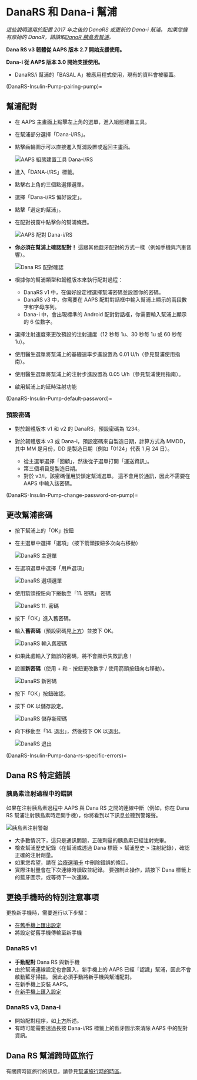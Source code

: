# DanaRS 和 Dana-i 幫浦

*這些說明適用於配置 2017 年之後的 DanaRS 或更新的 Dana-i 幫浦。 如果您擁有原始的 DanaR，請讀取[DanaR 胰島素幫浦](./DanaR-Insulin-Pump.md)。*

**Dana RS v3 韌體從 AAPS 版本 2.7 開始支援使用。**

**Dana-i 從 AAPS 版本 3.0 開始支援使用。**

* DanaRS/i 幫浦的「BASAL A」被應用程式使用，現有的資料會被覆蓋。

(DanaRS-Insulin-Pump-pairing-pump)=

## 幫浦配對

* 在 AAPS 主畫面上點擊左上角的選單，進入組態建置工具。
* 在幫浦部分選擇「Dana-i/RS」。
* 點擊齒輪圖示可以直接進入幫浦設置或返回主畫面。
    
    ![AAPS 組態建置工具 Dana-i/RS](../images/DanaRS_i_ConfigB.png)

* 進入「DANA-i/RS」標籤。

* 點擊右上角的三個點選擇選單。 
* 選擇「Dana-i/RS 偏好設定」。
* 點擊「選定的幫浦」。
* 在配對視窗中點擊你的幫浦條目。
    
    ![AAPS 配對 Dana-i/RS](../images/DanaRS_i_Pairing.png)

* **你必須在幫浦上確認配對！** 這跟其他藍牙配對的方式一樣（例如手機與汽車音響）。
    
    ![Dana RS 配對確認](../images/DanaRS_Pairing.png)

* 根據你的幫浦類型和韌體版本來執行配對過程：
    
    * DanaRS v1 中，在偏好設定裡選擇幫浦密碼並設置你的密碼。
    * DanaRS v3 中，你需要在 AAPS 配對對話框中輸入幫浦上顯示的兩段數字和字母序列。
    * Dana-i 中，會出現標準的 Android 配對對話框，你需要輸入幫浦上顯示的 6 位數字。

* 選擇注射速度來更改預設的注射速度（12 秒每 1u、30 秒每 1u 或 60 秒每 1u）。

* 使用醫生選單將幫浦上的基礎速率步進設置為 0.01 U/h（參見幫浦使用指南）。
* 使用醫生選單將幫浦上的注射步進設置為 0.05 U/h（參見幫浦使用指南）。
* 啟用幫浦上的延時注射功能

(DanaRS-Insulin-Pump-default-password)=

### 預設密碼

* 對於韌體版本 v1 和 v2 的 DanaRS，預設密碼為 1234。
* 對於韌體版本 v3 或 Dana-i，預設密碼來自製造日期，計算方式為 MMDD，其中 MM 是月份，DD 是製造日期（例如「0124」代表 1 月 24 日）。
    
    * 從主選單選擇「回顧」，然後從子選單打開「運送資訊」。
    * 第三個項目是製造日期。 
    * 對於 v3/i，該密碼僅用於鎖定幫浦選單。 這不會用於通訊，因此不需要在 AAPS 中輸入該密碼。

(DanaRS-Insulin-Pump-change-password-on-pump)=

## 更改幫浦密碼

* 按下幫浦上的「OK」按鈕
* 在主選單中選擇「選項」（按下箭頭按鈕多次向右移動）
    
    ![DanaRS 主選單](../images/DanaRSPW_01_MainMenu.png)

* 在選項選單中選擇「用戶選項」
    
    ![DanaRS 選項選單](../images/DanaRSPW_02_OptionMenu.png)

* 使用箭頭按鈕向下捲動至「11. 密碼」 密碼
    
    ![DanaRS 11. 密碼](../images/DanaRSPW_03_11PW.png)

* 按下「OK」進入舊密碼。

* 輸入**舊密碼**（預設密碼見[上方](#default-password)）並按下 OK。
    
    ![DanaRS 輸入舊密碼](../images/DanaRSPW_04_11PWenter.png)

* 如果此處輸入了錯誤的密碼，將不會顯示失敗訊息！

* 設置**新密碼**（使用 + 和 - 按鈕更改數字 / 使用箭頭按鈕向右移動）。
    
    ![DanaRS 新密碼](../images/DanaRSPW_05_PWnew.png)

* 按下「OK」按鈕確認。

* 按下 OK 以儲存設定。
    
    ![DanaRS 儲存新密碼](../images/DanaRSPW_06_PWnewSave.png)

* 向下移動至「14. 退出」，然後按下 OK 以退出。
    
    ![DanaRS 退出](../images/DanaRSPW_07_Exit.png)

(DanaRS-Insulin-Pump-dana-rs-specific-errors)=

## Dana RS 特定錯誤

### 胰島素注射過程中的錯誤

如果在注射胰島素過程中 AAPS 與 Dana RS 之間的連線中斷（例如，你在 Dana RS 幫浦注射胰島素時走開手機），你將看到以下訊息並聽到警報聲。

![胰島素注射警報](../images/DanaRS_Error_bolus.png)

* 大多數情況下，這只是通訊問題，正確劑量的胰島素已經注射完畢。
* 檢查幫浦歷史紀錄（在幫浦或透過 Dana 標籤 > 幫浦歷史 > 注射紀錄），確認正確的注射劑量。
* 如果您希望，請在 [治療選項卡](#screens-bolus-carbs) 中刪除錯誤的條目。
* 實際注射量會在下次連線時讀取並紀錄。 要強制此操作，請按下 Dana 標籤上的藍牙圖示，或等待下一次連線。

## 更換手機時的特別注意事項

更換新手機時，需要進行以下步驟：

* [在舊手機上匯出設定](../Maintenance/ExportImportSettings.md)
* 將設定從舊手機傳輸至新手機

### DanaRS v1

* **手動配對** Dana RS 與新手機
* 由於幫浦連線設定也會匯入，新手機上的 AAPS 已經「認識」幫浦，因此不會啟動藍牙掃描。 因此必須手動將新手機與幫浦配對。
* 在新手機上安裝 AAPS。
* [在新手機上匯入設定](../Maintenance/ExportImportSettings.md)

### DanaRS v3, Dana-i

* 開始配對程序，如[上方](#pairing-pump)所述。
* 有時可能需要透過長按 Dana-i/RS 標籤上的藍牙圖示來清除 AAPS 中的配對資訊。

## Dana RS 幫浦跨時區旅行

有關跨時區旅行的訊息，請參見[幫浦旅行時的時區](#timezone-traveling-danarv2-danars)。
